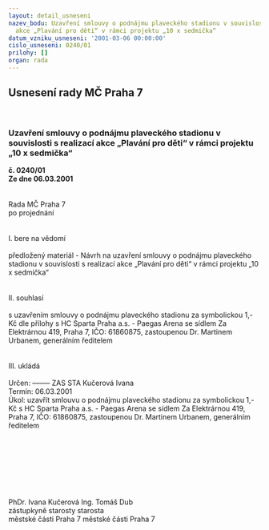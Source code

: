 ```yaml
---
layout: detail_usneseni
nazev_bodu: Uzavření smlouvy o podnájmu plaveckého stadionu v souvislosti s realizací
  akce „Plavání pro děti“ v rámci projektu „10 x sedmička“
datum_vzniku_usneseni: '2001-03-06 00:00:00'
cislo_usneseni: 0240/01
prilohy: []
organ: rada
---
```

<div id="ucUsn_pList" class="usn">
	<span><h2>Usnesení rady MČ Praha 7 </h2>
<br></span><div class="standBody">
<span><h3>Uzavření smlouvy o podnájmu plaveckého stadionu v souvislosti s realizací akce „Plavání pro děti“ v rámci projektu „10 x sedmička“</h3></span><div class="center">
		<strong>č. 0240/01</strong><br>
	</div>
<div class="center">
		<strong>Ze dne 06.03.2001</strong><br><br>
	</div>
<br>Rada MČ Praha 7<br>po projednání<br><br><br>I.	bere na vědomí<br><br> předložený materiál -  Návrh na uzavření smlouvy o podnájmu plaveckého stadionu v souvislosti s realizací akce „Plavání pro děti“ v rámci projektu „10 x sedmička“<br><br><br>II.  souhlasí<br><br>s uzavřením smlouvy o podnájmu plaveckého stadionu za symbolickou 1,- Kč dle přílohy s HC Sparta Praha a.s. - Paegas Arena se sídlem Za Elektrárnou 419, Praha 7, IČO: 61860875, zastoupenou Dr. Martinem Urbanem, generálním ředitelem<br><br><br>III. ukládá <br><br> Určen:	–––––	ZAS STA Kučerová Ivana<br>Termín: 06.03.2001<br>Úkol:	uzavřít smlouvu o podnájmu plaveckého stadionu za symbolickou 1,- Kč s HC Sparta Praha a.s. - Paegas Arena se sídlem Za Elektrárnou 419, Praha 7, IČO: 61860875, zastoupenou Dr. Martinem Urbanem, generálním ředitelem<br> <br><br><br><br><br><br><br><br>             PhDr. Ivana Kučerová                                                                       Ing. Tomáš Dub<br>                zástupkyně starosty                                                                                 starosta<br>               městské části Praha 7                                                                     městské části Praha 7<br><br><br><br><br><br><br><br> <br>
</div>
</div>